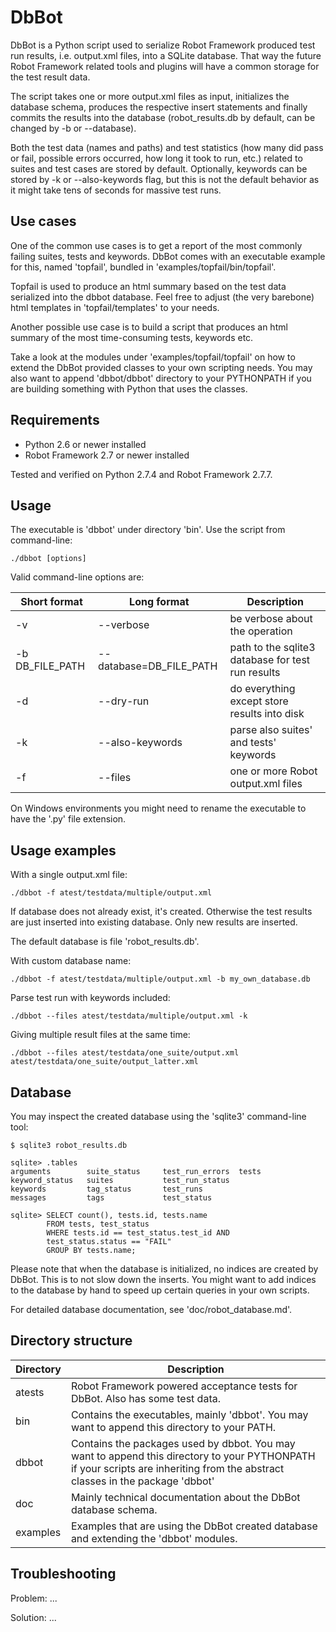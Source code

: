 DbBot
=====

DbBot is a Python script used to serialize Robot Framework produced test run results,
i.e. output.xml files, into a SQLite database. That way the future Robot Framework
related tools and plugins will have a common storage for the test result data.

The script takes one or more output.xml files as input, initializes the
database schema, produces the respective insert statements and finally commits the results
into the database (robot_results.db by default, can be changed by -b or --database).

Both the test data (names and paths) and test statistics (how many did pass or fail,
possible errors occurred, how long it took to run, etc.) related to suites and test cases
are stored by default. Optionally, keywords can be stored by -k or --also-keywords flag, but
this is not the default behavior as it might take tens of seconds for massive test runs.


Use cases
---------
One of the common use cases is to get a report of the most commonly failing suites,
tests and keywords. DbBot comes with an executable example for this, named 'topfail',
bundled in 'examples/topfail/bin/topfail'.

Topfail is used to produce an html summary based on the test data serialized
into the dbbot database. Feel free to adjust (the very barebone) html templates
in 'topfail/templates' to your needs.

Another possible use case is to build a script that produces an html
summary of the most time-consuming tests, keywords etc.

Take a look at the modules under 'examples/topfail/topfail' on how to extend the
DbBot provided classes to your own scripting needs. You may also want to append
'dbbot/dbbot' directory to your PYTHONPATH if you are building something with
Python that uses the classes.


Requirements
------------
* Python 2.6 or newer installed
* Robot Framework 2.7 or newer installed

Tested and verified on Python 2.7.4 and Robot Framework 2.7.7.


Usage
-----
The executable is 'dbbot' under directory 'bin'. Use the script from command-line:

    ./dbbot [options]

Valid command-line options are:

Short format    | Long format             | Description
--------------- |-------------------------| ------------------------------------------
-v              | --verbose               | be verbose about the operation
-b DB_FILE_PATH | --database=DB_FILE_PATH | path to the sqlite3 database for test run results
-d              | --dry-run               | do everything except store results into disk
-k              | --also-keywords         | parse also suites' and tests' keywords
-f              | --files                 | one or more Robot output.xml files

On Windows environments you might need to rename the executable to have the '.py' file extension.


Usage examples
--------------

With a single output.xml file:

    ./dbbot -f atest/testdata/multiple/output.xml

If database does not already exist, it's created. Otherwise the test results
are just inserted into existing database. Only new results are inserted.

The default database is file 'robot_results.db'.

With custom database name:

    ./dbbot -f atest/testdata/multiple/output.xml -b my_own_database.db

Parse test run with keywords included:

    ./dbbot --files atest/testdata/multiple/output.xml -k

Giving multiple result files at the same time:

    ./dbbot --files atest/testdata/one_suite/output.xml atest/testdata/one_suite/output_latter.xml


Database
--------

You may inspect the created database using the 'sqlite3' command-line tool:

    $ sqlite3 robot_results.db

    sqlite> .tables
    arguments        suite_status     test_run_errors  tests
    keyword_status   suites           test_run_status
    keywords         tag_status       test_runs
    messages         tags             test_status

    sqlite> SELECT count(), tests.id, tests.name
            FROM tests, test_status
            WHERE tests.id == test_status.test_id AND
            test_status.status == "FAIL"
            GROUP BY tests.name;

Please note that when the database is initialized, no indices are created by DbBot.
This is to not slow down the inserts. You might want to add indices to the
database by hand to speed up certain queries in your own scripts.

For detailed database documentation, see 'doc/robot_database.md'.


Directory structure
-------------------

Directory | Description
----------|------------
atests    | Robot Framework powered acceptance tests for DbBot. Also has some test data.
bin       | Contains the executables, mainly 'dbbot'. You may want to append this directory to your PATH.
dbbot     | Contains the packages used by dbbot. You may want to append this directory to your PYTHONPATH if your scripts are inheriting from the abstract classes in the package 'dbbot'
doc       | Mainly technical documentation about the DbBot database schema.
examples  | Examples that are using the DbBot created database and extending the 'dbbot' modules.


Troubleshooting
---------------

Problem: ...

Solution: ...

